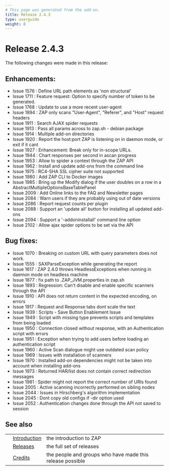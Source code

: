 ```yaml
---
# This page was generated from the add-on.
title: Release 2.4.3
type: userguide
weight: 8
---
```


# Release 2.4.3

The following changes were made in this release:

## Enhancements:

* Issue 1576 : Define URL path elements as 'non structural'
* Issue 1711 : Feature request: Option to specify number of token to be generated.
* Issue 1768 : Update to use a more recent user-agent
* Issue 1894 : ZAP only scans "User-Agent", "Referer", and "Host" request headers
* Issue 1911 : Search AJAX spider requests
* Issue 1913 : Pass all params across to zap.sh - debian package
* Issue 1914 : Multiple add-on directories
* Issue 1920 : Report the host:port ZAP is listening on in daemon mode, or exit if it cant
* Issue 1927 : Enhancement: Break only for in-scope URLs.
* Issue 1944 : Chart responses per second in ascan progress
* Issue 1953 : Allow to spider a context through the ZAP API
* Issue 1962 : Install and update add-ons from the command line
* Issue 1975 : RC4-SHA SSL cipher suite not supported
* Issue 1980 : Add ZAP CLI to Docker images
* Issue 1985 : Bring up the Modify dialog if the user doubles on a row in a AbstractMultipleOptionsBaseTablePanel
* Issue 2009 : Add Online links to the FAQ and Newsletter pages
* Issue 2084 : Warn users if they are probably using out of date versions
* Issue 2086 : Report request counts per plugin
* Issue 2088 : Support an 'update all' button for installing all updated add-ons
* Issue 2094 : Support a '-addoninstallall' command line option
* Issue 2102 : Allow ajax spider options to be set via the API

## Bug fixes:

* Issue 1070 : Breaking on custom URL with query parameters does not work.
* Issue 1555 : SAXParseException while generating the report
* Issue 1617 : ZAP 2.4.0 throws HeadlessExceptions when running in daemon mode on headless machine
* Issue 1877 : fix path to .ZAP_JVM.properties in zap.sh
* Issue 1893 : Regression: Can't disable and enable specific scanners through the API
* Issue 1910 : API does not return content in the expected encoding, on errors
* Issue 1917 : Request and Response tabs dont scale the text
* Issue 1939 : Scripts - Save Button Enablement Issue
* Issue 1949 : Script with missing type prevents scripts and templates from being loaded
* Issue 1950 : Connection closed without response, with an Authentication script with errors
* Issue 1951 : Exception when trying to add users before loading an authentication script
* Issue 1960 : Active Scan dialogue might use outdated scan policy
* Issue 1969 : Issues with installation of scanners
* Issue 1970 : Installed add-on dependencies might not be taken into account when installing add-ons
* Issue 1973 : Returned HAR/list does not contain correct redirection messages
* Issue 1981 : Spider might not report the correct number of URIs found
* Issue 2005 : Active scanning incorrectly performed on sibling nodes
* Issue 2044 : Issues in Hirschberg's algorithm implementation
* Issue 2045 : Dont copy old configs if -dir option used
* Issue 2052 : Authentication changes done through the API not saved to session

## See also

|   |                                     |                                                           |
|---|-------------------------------------|-----------------------------------------------------------|
|   | [Introduction](/docs/desktop/)      | the introduction to ZAP                                   |
|   | [Releases](/docs/desktop/releases/) | the full set of releases                                  |
|   | [Credits](/docs/desktop/credits/)   | the people and groups who have made this release possible |
